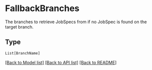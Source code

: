 # FallbackBranches

The branches to retrieve JobSpecs from if no JobSpec is found on the
target branch.


## Type
```python
List[BranchName]
```


[[Back to Model list]](../../../README.md#models-v2-link) [[Back to API list]](../../README.md#documentation-for-api-endpoints) [[Back to README]](../../README.md)
